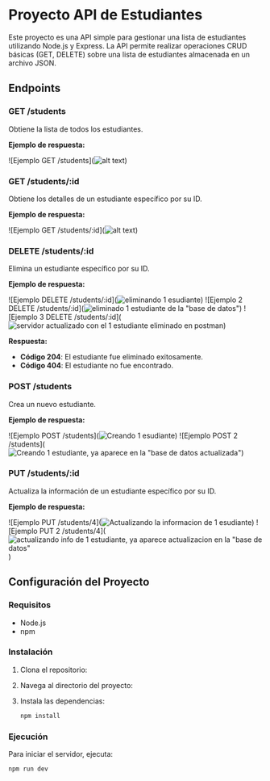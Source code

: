 # Proyecto API de Estudiantes

Este proyecto es una API simple para gestionar una lista de estudiantes utilizando Node.js y Express. La API permite realizar operaciones CRUD básicas (GET, DELETE) sobre una lista de estudiantes almacenada en un archivo JSON.

## Endpoints

### GET /students

Obtiene la lista de todos los estudiantes.

**Ejemplo de respuesta:**

![Ejemplo GET /students](![alt text](./assets/image.png))

### GET /students/:id

Obtiene los detalles de un estudiante específico por su ID.

**Ejemplo de respuesta:**

![Ejemplo GET /students/:id](![alt text](./assets/image-1.png))

### DELETE /students/:id

Elimina un estudiante específico por su ID.

**Ejemplo de respuesta:**

![Ejemplo DELETE /students/:id](![eliminando 1 esudiante](./assets/image-2.png))
![Ejemplo 2 DELETE /students/:id](![eliminado 1 estudiante de la "base de datos"](./assets/image-3.png))
![Ejemplo 3 DELETE /students/:id](![servidor actualizado con el 1 estudiante eliminado en postman](./assets/image-4.png))

**Respuesta:**

- **Código 204**: El estudiante fue eliminado exitosamente.
- **Código 404**: El estudiante no fue encontrado.

### POST /students

Crea un nuevo estudiante.

**Ejemplo de respuesta:**

![Ejemplo POST /students](![Creando 1 esudiante](./assets/image-5.png))
![Ejemplo POST 2 /students](![Creando 1 estudiante, ya aparece en la "base de datos actualizada"](./assets/image-6.png))

### PUT /students/:id

Actualiza la información de un estudiante específico por su ID.

**Ejemplo de respuesta:**

![Ejemplo PUT /students/4](![Actualizando la informacion de 1 esudiante](./assets/image-7.png))
![Ejemplo PUT 2 /students/4](![actualizando info de 1 estudiante, ya aparece actualizacion en la "base de datos"](./assets/image-8.png))

## Configuración del Proyecto

### Requisitos

- Node.js
- npm

### Instalación

1. Clona el repositorio:

2. Navega al directorio del proyecto:

3. Instala las dependencias:

   ```bash
   npm install
   ```

### Ejecución

Para iniciar el servidor, ejecuta:

```bash
npm run dev
```
